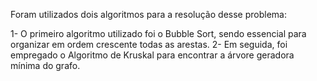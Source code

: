 Foram utilizados dois algoritmos para a resolução desse problema:

1- O primeiro algoritmo utilizado foi o Bubble Sort, sendo essencial para organizar em ordem crescente todas as arestas.
2- Em seguida, foi empregado o Algoritmo de Kruskal para encontrar a árvore geradora mínima do grafo.

